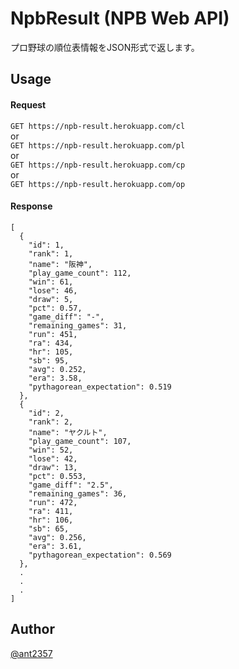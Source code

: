 NpbResult (NPB Web API)
===

プロ野球の順位表情報をJSON形式で返します。

## Usage

#### Request
`GET https://npb-result.herokuapp.com/cl`  
or  
`GET https://npb-result.herokuapp.com/pl`  
or  
`GET https://npb-result.herokuapp.com/cp`  
or  
`GET https://npb-result.herokuapp.com/op`  

#### Response
```
[
  {
    "id": 1,
    "rank": 1,
    "name": "阪神",
    "play_game_count": 112,
    "win": 61,
    "lose": 46,
    "draw": 5,
    "pct": 0.57,
    "game_diff": "-",
    "remaining_games": 31,
    "run": 451,
    "ra": 434,
    "hr": 105,
    "sb": 95,
    "avg": 0.252,
    "era": 3.58,
    "pythagorean_expectation": 0.519
  },
  {
    "id": 2,
    "rank": 2,
    "name": "ヤクルト",
    "play_game_count": 107,
    "win": 52,
    "lose": 42,
    "draw": 13,
    "pct": 0.553,
    "game_diff": "2.5",
    "remaining_games": 36,
    "run": 472,
    "ra": 411,
    "hr": 106,
    "sb": 65,
    "avg": 0.256,
    "era": 3.61,
    "pythagorean_expectation": 0.569
  },
  .
  .
  .
]
```

## Author
[@ant2357](https://twitter.com/ant2357)